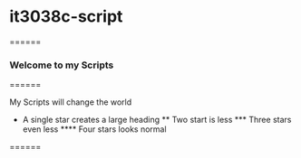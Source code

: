 # it3038c-script

======

### Welcome to my Scripts

======

My Scripts will change the world



* A single star creates a large heading
** Two start is less
*** Three stars even less
**** Four stars looks normal

======
